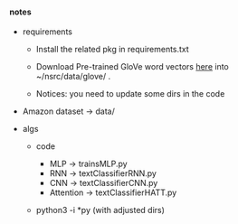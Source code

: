 
#### notes 
* requirements 
  - Install the related pkg in requirements.txt 
  - Download Pre-trained GloVe word vectors [here](https://nlp.stanford.edu/projects/glove/) into ~/nsrc/data/glove/ .

  - Notices: you need to update some dirs in the code 

* Amazon dataset -> data/ 

* algs 
  - code 
    + MLP -> trainsMLP.py 
    + RNN -> textClassifierRNN.py 
    + CNN -> textClassifierCNN.py 
    + Attention -> textClassifierHATT.py 
         

  - python3 -i *py (with adjusted dirs)
